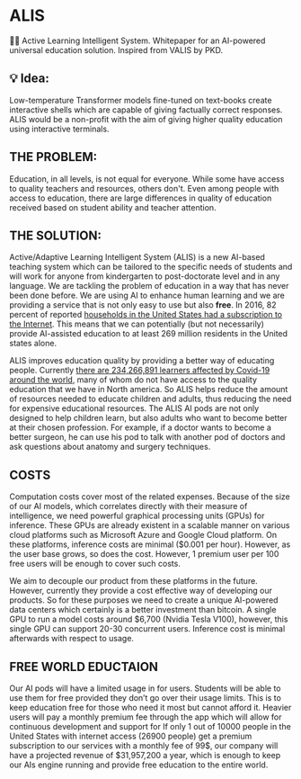 # ALIS
👨‍🏫 Active Learning Intelligent System. Whitepaper for an AI-powered universal education solution. Inspired from VALIS by PKD.
## 💡 Idea: 
Low-temperature Transformer models fine-tuned on text-books create interactive shells which are capable of giving factually correct responses.
ALIS would be a non-profit with the aim of giving higher quality education using interactive terminals.

## THE PROBLEM:
Education, in all levels, is not equal for everyone. While some have access to quality teachers and resources, others don't. Even among people with access to education, there are large differences in quality of education received based on student ability and teacher attention.

## THE SOLUTION:
Active/Adaptive Learning Intelligent System (ALIS) is a new AI-based teaching system which can be tailored to the specific needs of students and will work for anyone from kindergarten to post-doctorate level and in any language. 
We are tackling the problem of education in a way that has never been done before. We are using AI to enhance human learning and we are providing a service that is not only easy to use but also **free**.
In 2016, 82 percent of reported [households in the United States had a subscription to the Internet](https://www.census.gov/content/dam/Census/library/publications/2018/acs/ACS-39.pdf).
This means that we can potentially (but not necessarily) provide AI-assisted education to at least 269 million residents in the United states alone.

ALIS improves education quality by providing a better way of educating people. Currently [there are 234,266,891 learners affected by Covid-19 around the world](https://en.unesco.org/covid19/educationresponse), many of whom do not have access to the quality education that we have in North america. So ALIS helps reduce the amount of resources needed to educate children and adults, thus reducing the need for expensive educational resources.
The ALIS AI pods are not only designed to help children learn, but also adults who want to become better at their chosen profession. For example, if a doctor wants to become a better surgeon, he can use his pod to talk with another pod of doctors and ask questions about anatomy and surgery techniques.

## COSTS
Computation costs cover most of the related expenses. Because of the size of our AI models, which correlates directly with their measure of intelligence, we need powerful graphical processing units (GPUs) for inference. These GPUs are already existent in a scalable manner on various cloud platforms such as Microsoft Azure and Google Cloud platform. On these platforms, inference costs are minimal ($0.001 per hour). However, as the user base grows, so does the cost. However, 1 premium user per 100 free users will be enough to cover such costs.

We aim to decouple our product from these platforms in the future. However, currently they provide a cost effective way of developing our products. So for these purposes we need to create a unique AI-powered data centers which certainly is a better investment than bitcoin.
A single GPU to run a model costs around $6,700 (Nvidia Tesla V100), however, this single GPU can support 20-30 concurrent users. Inference cost is minimal afterwards with respect to usage.

## FREE WORLD EDUCTAION
Our AI pods will have a limited usage in for users. Students will be able to use them for free provided they don’t go over their usage limits. This is to keep education free for those who need it most but cannot afford it.
Heavier users will pay a monthly premium fee through the app which will allow for continuous development and support for 
If only 1 out of 10000 people in the United States with internet access (26900 people) get a premium subscription to our services with a monthly fee of 99$, our company will have a projected revenue of $31,957,200 a year, which is enough to keep our AIs engine running and provide free education to the entire world.
